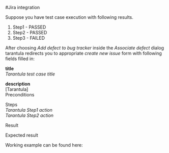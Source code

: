 #Jira integration

Suppose you have test case execution with following results.  
1. Step1 - PASSED  
2. Step2 - PASSED  
3. Step3 - FAILED  
  
After choosing *Add defect to bug tracker* inside the *Associate defect* dialog tarantula redirects you to appropriate *create new issue* form with following fields filled in:  
  
**title**  
*Tarantula test case title* 
   
**description**  
[Tarantula]  
Preconditions  
  
Steps  
*Tarantula Step1 action*  
*Tarantula Step2 action*  
  
Result  
  
Expected result  

Working example can be found here: 

